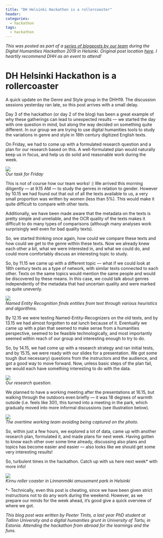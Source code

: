 ```yaml
---
title: "DH Helsinki Hackathon is a rollercoaster"
header:
categories:
  - hackathon
tags:
  - hackathon
---
```


_This was posted as part of a [series of blogposts by our team](https://medium.com/@GenreAndStyle) during the Digital Humanities Hackathon 2019 in Helsinki. Original post location [here](https://medium.com/@GenreAndStyle/dh-helsinki-hackathon-is-a-rollercoaster-438e9f87235c). I heartily recommend DHH as an event to attend!_

DH Helsinki Hackathon is a rollercoaster
========================================

A quick update on the Genre and Style group in the DHH19. The discussion sessions yesterday ran late, so this post arrives with a small delay.

Day 3 of the hackathon (or day 2 of the blog) has been a great example of why these gatherings can lead to unexpected results — we started the day with one question in mind, but along the way decided on something quite different. In our group we are trying to use digital humanities tools to study the variations in genre and style in 18th century digitized English texts.

On Friday, we had to come up with a formulated research question and a plan for our research based on this. A well-formulated plan would naturally keep us in focus, and help us do solid and reasonable work during the week.

![](https://miro.medium.com/max/450/1*BeQLOU5X3KiTEHdMfSForA.jpeg)<br>
*Our task for Friday*

This is not of course how our team works! :) We arrived this morning diligently — at 9.15 AM — to study the genres in relation to gender. However by 10.15 we had found out that out of all the texts available to us, a very small proportion was written by women (less than 5%). This would make it quite difficult to compare with other texts.

Additionally, we have been made aware that the metadata on the texts is pretty simple and unreliable, and the OCR quality of the texts makes it difficult to do many types of comparisons (although many analyses work surprisingly well even for bad quality texts).

So, we started thinking once again, how could we compare these texts and how could we get to the genre within these texts. Now we already knew each other a bit, what we were interested in, and what we could do, and could more comfortably discuss an interesting topic to study.

So, by 11.15 we came up with a different topic — what if we could look at 18th century texts as a type of network, with similar texts connected to each other. Texts on the same topics would mention the same people and would be discovered by these means. In this case, we could talk about genres independently of the metadata that had uncertain quality and were marked up quite unevenly.

![](https://miro.medium.com/max/226/1*kpsofWLRQifHZ4mAxxM-Ag.png)<br>
*Named Entity Recognition finds entities from text through various heuristics and algorithms.*

By 12.15 we were testing Named-Entity-Recognizers on the old texts, and by 13.15 we had almost forgotten to eat lunch because of it. Eventually we came up with a plan that seemed to make sense from a humanities perspective, seemed to be feasible technologically, and most importantly seemed within reach of our group and interesting enough to try to do.

So, by 14.15, we had come up with a research strategy and ran initial tests, and by 15.15, we were ready with our slides for a presentation. We got some tough (but necessary) questions from the instructors and the audience, and got a good way to move forward. Now, unless basic steps of the plan fail, we would each have something interesting to do with the data.

![](https://miro.medium.com/max/653/1*QvPVOUIEl4EweZZ4L0mxaw.png)<br>
*Our research question.*

We planned to have a working meeting after the presentations at 16.15, but walking through the outdoors even briefly — it was 18 degrees of warmth outside (i.e. feels like 30!), this turned into a meeting in the park, which gradually moved into more informal discussions (see illustration below).

![](https://miro.medium.com/max/800/1*AWBdjjk_SaEAxIjZmu-A_Q.jpeg)<br>
*The overtime working team avoiding being captured on the photo.*

So, within just a few hours, we explored a lot of data, came up with another research plan, formulated it, and made plans for next week. Having gotten to know each other over some time already, discussing also plans and topics has become easier and easier — also looks like we should get some very interesting results!

So, turbulent times in the hackathon. Catch up with us here next week\* with more info!

![](https://miro.medium.com/max/800/0*e-35ZkRVFTvl9ALi.jpg)<br>
*Kirnu roller coaster in Linnanmäki amusement park in Helsinki*

\*- Technically, even this post is cheating, since we have been given strict instructions not to do any work during the weekend. However, as we prepare our minds for the week ahead, it’s good give a quick overview of where we got.

_This blog post was written by Peeter Tinits, a last year PhD student at Tallinn University and a digital humanities grunt in University of Tartu, in Estonia. Attending the hackathon from abroad for the learnings and the funs._

